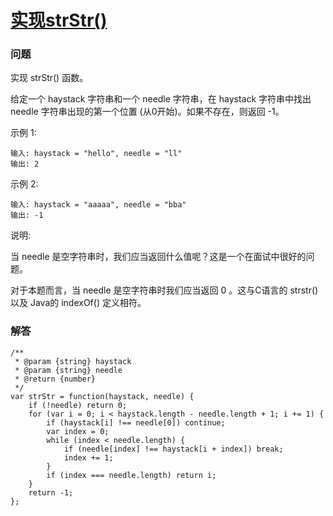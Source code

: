 # [实现strStr()](https://leetcode-cn.com/problems/implement-strstr)

### 问题

实现 strStr() 函数。

给定一个 haystack 字符串和一个 needle 字符串，在 haystack 字符串中找出 needle 字符串出现的第一个位置 (从0开始)。如果不存在，则返回  -1。

示例 1:

```
输入: haystack = "hello", needle = "ll"
输出: 2
```
示例 2:

```
输入: haystack = "aaaaa", needle = "bba"
输出: -1
```
说明:

当 needle 是空字符串时，我们应当返回什么值呢？这是一个在面试中很好的问题。

对于本题而言，当 needle 是空字符串时我们应当返回 0 。这与C语言的 strstr() 以及 Java的 indexOf() 定义相符。

### 解答

```
/**
 * @param {string} haystack
 * @param {string} needle
 * @return {number}
 */
var strStr = function(haystack, needle) {
    if (!needle) return 0;
    for (var i = 0; i < haystack.length - needle.length + 1; i += 1) {
        if (haystack[i] !== needle[0]) continue;
        var index = 0;
        while (index < needle.length) {
            if (needle[index] !== haystack[i + index]) break;
            index += 1;
        }
        if (index === needle.length) return i;
    }
    return -1;
};
```